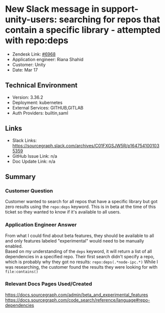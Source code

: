 # New Slack message in support-unity-users: searching for repos that contain a specific library - attempted with repo:deps <!-- Ticket Title  Hint: include keywords to make it searchable -->
 
- Zendesk Link: [#6968](https://sourcegraph.zendesk.com/agent/tickets/6968)
- Application engineer: Riana Shahid
- Customer: Unity <!-- Redact if this contains personally identifying information -->
- Date: Mar 17

<!-- Data populated from integration, speak to Ben Gordon or Michael Bali if not working -->
<!-- During Internal team trial, fill missing data manually (we are waiting for all data to sync) -->
 
## Technical Environment
- Version: 3.36.2
- Deployment: kubernetes
- External Services: GITHUB,GITLAB
- Auth Providers: builtin,saml
 
 
## Links
<!-- Data for application engineer manual entry -->
- Slack Links: https://sourcegraph.slack.com/archives/C01FXGSJW5R/p1647541001035359
- GitHub Issue Link: n/a
- Doc Update Link: n/a
 
## Summary
### Customer Question
Customer wanted to search for all repos that have a specific library but got zero results using the `repo:deps` keyword. This is in beta at the time of this ticket so they wanted to know if it's available to all users. 
### Application Engineer Answer
From what I could find about beta features, they should be available to all and only features labeled "experimental" would need to be manually enabled. <br />
Based on my understanding of the `deps` keyword, it will return a list of all dependencies in a specified repo. Their first search didn't specify a repo, which is probably why they got no results: `repo:deps(.*node-ipc.*)` While I was researching, the customer found the results they were looking for with `file:contains()`
### Relevant Docs Pages Used/Created
https://docs.sourcegraph.com/admin/beta_and_experimental_features <br />
https://docs.sourcegraph.com/code_search/reference/language#repo-dependencies

<!-- Once complete, upload a copy to https://github.com/sourcegraph/support-tools-internal/tree/main/resolved-tickets as a .md file -->
<!-- Name the file 6968.md -->
